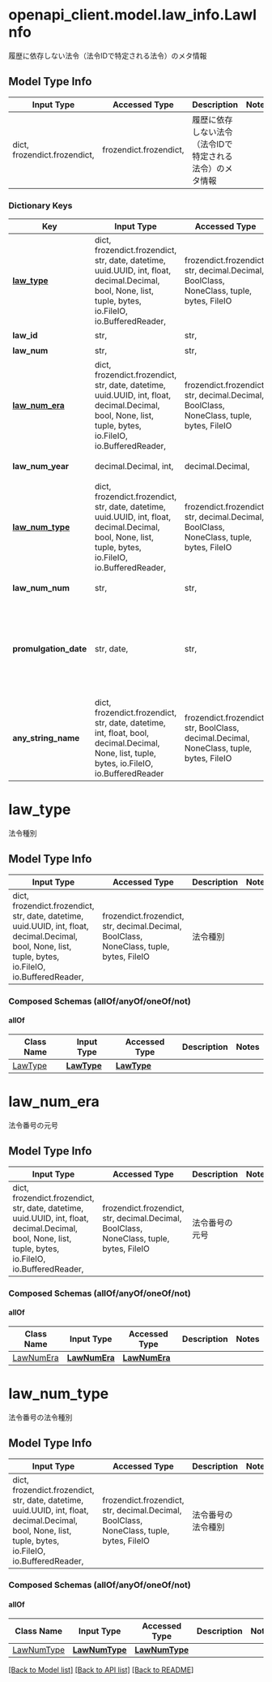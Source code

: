# openapi_client.model.law_info.LawInfo

履歴に依存しない法令（法令IDで特定される法令）のメタ情報

## Model Type Info
Input Type | Accessed Type | Description | Notes
------------ | ------------- | ------------- | -------------
dict, frozendict.frozendict,  | frozendict.frozendict,  | 履歴に依存しない法令（法令IDで特定される法令）のメタ情報 | 

### Dictionary Keys
Key | Input Type | Accessed Type | Description | Notes
------------ | ------------- | ------------- | ------------- | -------------
**[law_type](#law_type)** | dict, frozendict.frozendict, str, date, datetime, uuid.UUID, int, float, decimal.Decimal, bool, None, list, tuple, bytes, io.FileIO, io.BufferedReader,  | frozendict.frozendict, str, decimal.Decimal, BoolClass, NoneClass, tuple, bytes, FileIO | 法令種別 | [optional] 
**law_id** | str,  | str,  | 法令ID | [optional] 
**law_num** | str,  | str,  | 法令番号 | [optional] 
**[law_num_era](#law_num_era)** | dict, frozendict.frozendict, str, date, datetime, uuid.UUID, int, float, decimal.Decimal, bool, None, list, tuple, bytes, io.FileIO, io.BufferedReader,  | frozendict.frozendict, str, decimal.Decimal, BoolClass, NoneClass, tuple, bytes, FileIO | 法令番号の元号 | [optional] 
**law_num_year** | decimal.Decimal, int,  | decimal.Decimal,  | 法令番号の年 | [optional] 
**[law_num_type](#law_num_type)** | dict, frozendict.frozendict, str, date, datetime, uuid.UUID, int, float, decimal.Decimal, bool, None, list, tuple, bytes, io.FileIO, io.BufferedReader,  | frozendict.frozendict, str, decimal.Decimal, BoolClass, NoneClass, tuple, bytes, FileIO | 法令番号の法令種別 | [optional] 
**law_num_num** | str,  | str,  | 法令番号の号数 | [optional] 
**promulgation_date** | str, date,  | str,  | 公布日 | [optional] value must conform to RFC-3339 full-date YYYY-MM-DD
**any_string_name** | dict, frozendict.frozendict, str, date, datetime, int, float, bool, decimal.Decimal, None, list, tuple, bytes, io.FileIO, io.BufferedReader | frozendict.frozendict, str, BoolClass, decimal.Decimal, NoneClass, tuple, bytes, FileIO | any string name can be used but the value must be the correct type | [optional]

# law_type

法令種別

## Model Type Info
Input Type | Accessed Type | Description | Notes
------------ | ------------- | ------------- | -------------
dict, frozendict.frozendict, str, date, datetime, uuid.UUID, int, float, decimal.Decimal, bool, None, list, tuple, bytes, io.FileIO, io.BufferedReader,  | frozendict.frozendict, str, decimal.Decimal, BoolClass, NoneClass, tuple, bytes, FileIO | 法令種別 | 

### Composed Schemas (allOf/anyOf/oneOf/not)
#### allOf
Class Name | Input Type | Accessed Type | Description | Notes
------------- | ------------- | ------------- | ------------- | -------------
[LawType](LawType.md) | [**LawType**](LawType.md) | [**LawType**](LawType.md) |  | 

# law_num_era

法令番号の元号

## Model Type Info
Input Type | Accessed Type | Description | Notes
------------ | ------------- | ------------- | -------------
dict, frozendict.frozendict, str, date, datetime, uuid.UUID, int, float, decimal.Decimal, bool, None, list, tuple, bytes, io.FileIO, io.BufferedReader,  | frozendict.frozendict, str, decimal.Decimal, BoolClass, NoneClass, tuple, bytes, FileIO | 法令番号の元号 | 

### Composed Schemas (allOf/anyOf/oneOf/not)
#### allOf
Class Name | Input Type | Accessed Type | Description | Notes
------------- | ------------- | ------------- | ------------- | -------------
[LawNumEra](LawNumEra.md) | [**LawNumEra**](LawNumEra.md) | [**LawNumEra**](LawNumEra.md) |  | 

# law_num_type

法令番号の法令種別

## Model Type Info
Input Type | Accessed Type | Description | Notes
------------ | ------------- | ------------- | -------------
dict, frozendict.frozendict, str, date, datetime, uuid.UUID, int, float, decimal.Decimal, bool, None, list, tuple, bytes, io.FileIO, io.BufferedReader,  | frozendict.frozendict, str, decimal.Decimal, BoolClass, NoneClass, tuple, bytes, FileIO | 法令番号の法令種別 | 

### Composed Schemas (allOf/anyOf/oneOf/not)
#### allOf
Class Name | Input Type | Accessed Type | Description | Notes
------------- | ------------- | ------------- | ------------- | -------------
[LawNumType](LawNumType.md) | [**LawNumType**](LawNumType.md) | [**LawNumType**](LawNumType.md) |  | 

[[Back to Model list]](../../README.md#documentation-for-models) [[Back to API list]](../../README.md#documentation-for-api-endpoints) [[Back to README]](../../README.md)

